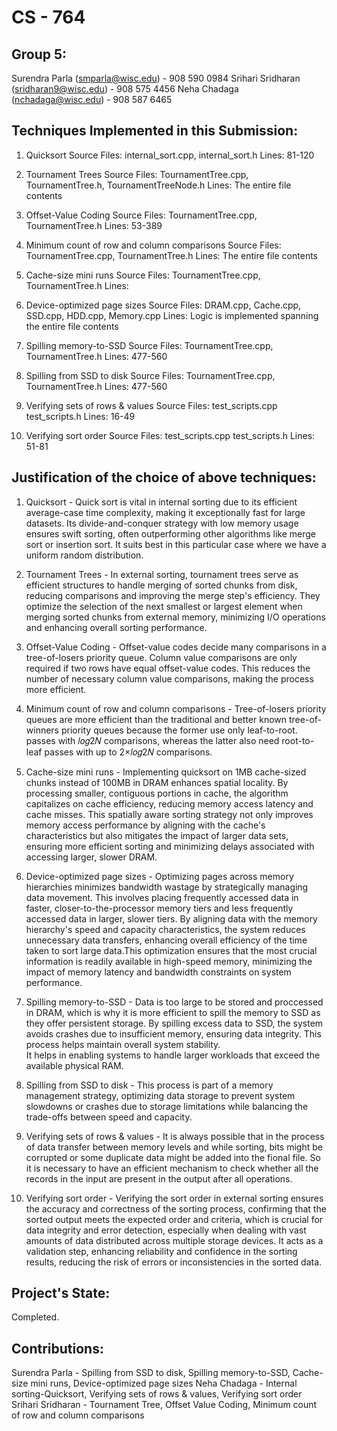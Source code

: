 # CS - 764

## Group 5:
Surendra Parla (smparla@wisc.edu) - 908 590 0984
Srihari Sridharan (sridharan9@wisc.edu) - 908 575 4456
Neha Chadaga (nchadaga@wisc.edu) - 908 587 6465

## Techniques Implemented in this Submission:
1. Quicksort
Source Files: internal_sort.cpp, internal_sort.h
Lines: 81-120

2. Tournament Trees
Source Files: TournamentTree.cpp, TournamentTree.h, TournamentTreeNode.h
Lines: The entire file contents

3. Offset-Value Coding
Source Files: TournamentTree.cpp, TournamentTree.h
Lines: 53-389

4. Minimum count of row and column comparisons
Source Files: TournamentTree.cpp, TournamentTree.h
Lines: The entire file contents

5. Cache-size mini runs
Source Files: TournamentTree.cpp, TournamentTree.h
Lines: 

6. Device-optimized page sizes
Source Files: DRAM.cpp, Cache.cpp, SSD.cpp, HDD.cpp, Memory.cpp
Lines: Logic is implemented spanning the entire file contents

7. Spilling memory-to-SSD
Source Files: TournamentTree.cpp, TournamentTree.h
Lines: 477-560

8. Spilling from SSD to disk
Source Files: TournamentTree.cpp, TournamentTree.h
Lines: 477-560

9. Verifying sets of rows & values
Source Files: test_scripts.cpp test_scripts.h
Lines: 16-49

10. Verifying sort order 
Source Files: test_scripts.cpp test_scripts.h
Lines: 51-81

## Justification of the choice of above techniques:
1. Quicksort - Quick sort is vital in internal sorting due to its efficient average-case time complexity, making it exceptionally fast for large datasets. Its divide-and-conquer strategy with low memory usage ensures swift sorting, often outperforming other algorithms like merge sort or insertion sort. It suits best in this particular case where we have a uniform random distribution.

2. Tournament Trees - In external sorting, tournament trees serve as efficient structures to handle merging of sorted chunks from disk, reducing comparisons and improving the merge step's efficiency. They optimize the selection of the next smallest or largest element when merging sorted chunks from external memory, minimizing I/O operations and enhancing overall sorting performance.

3. Offset-Value Coding - Offset-value codes decide many comparisons in a tree-of-losers priority queue. Column value comparisons are only required if two rows have equal offset-value codes. This reduces the number of necessary column value comparisons, making the process more efficient.

4. Minimum count of row and column comparisons - Tree-of-losers priority queues are more efficient than the traditional and better known tree-of-winners priority queues because the former use only leaf-to-root. passes with 𝑙𝑜𝑔2𝑁 comparisons, whereas the latter also need root-to-leaf passes with up to 2×𝑙𝑜𝑔2𝑁 comparisons.

5. Cache-size mini runs - Implementing quicksort on 1MB cache-sized chunks instead of 100MB in DRAM enhances spatial locality. By processing smaller, contiguous portions in cache, the algorithm capitalizes on cache efficiency, reducing memory access latency and cache misses. This spatially aware sorting strategy not only improves memory access performance  by aligning with the cache's characteristics but also mitigates the impact of larger data sets, ensuring more efficient sorting and minimizing delays associated
with accessing larger, slower DRAM.

6. Device-optimized page sizes - Optimizing pages across memory hierarchies minimizes bandwidth wastage by strategically managing data movement. This involves placing frequently accessed data in faster, closer-to-the-processor memory tiers and less frequently accessed data in larger, slower tiers. 
By aligning data with the memory hierarchy's speed and capacity characteristics, the system reduces unnecessary data transfers, enhancing overall efficiency of the time taken to sort large data.This optimization ensures that the most crucial information is readily available in high-speed memory, minimizing the impact of memory latency and bandwidth constraints on system performance.

7. Spilling memory-to-SSD - Data is too large to be stored and proccessed in DRAM, which is why it is more efficient to spill the memory to SSD as they offer persistent storage.
By spilling excess data to SSD, the system avoids crashes due to insufficient memory, ensuring data integrity. This process helps maintain overall system stability.  
It helps in enabling systems to handle larger workloads that exceed the available physical RAM.

8. Spilling from SSD to disk - This process is part of a memory management strategy, optimizing data storage to prevent system slowdowns or crashes due to storage limitations while balancing the trade-offs between speed and capacity.

9. Verifying sets of rows & values - It is always possible that in the process of data transfer between memory levels and while sorting, bits might be corrupted or some duplicate data might be added into the fional file. So it is necessary to have an efficient mechanism to check whether all the records in the input are present in the output after all operations.

10. Verifying sort order - Verifying the sort order in external sorting ensures the accuracy and correctness of the sorting process, confirming that the sorted output meets the expected order and criteria, which is crucial for data integrity and error detection, especially when dealing with vast amounts of data distributed across multiple storage devices. It acts as a validation step, enhancing reliability and confidence in the sorting results, reducing the risk of errors or inconsistencies in the sorted data.

## Project's State:
Completed.

## Contributions:
Surendra Parla - Spilling from SSD to disk, Spilling memory-to-SSD, Cache-size mini runs, Device-optimized page sizes
Neha Chadaga - Internal sorting-Quicksort, Verifying sets of rows & values, Verifying sort order
Srihari Sridharan - Tournament Tree, Offset Value Coding, Minimum count of row and column comparisons

